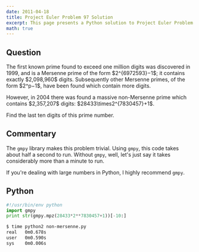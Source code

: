 ```yaml
---
date: 2011-04-18
title: Project Euler Problem 97 Solution
excerpt: This page presents a Python solution to Project Euler Problem 97.
math: true
---
```



## Question

<p>
The first known prime found to exceed one million digits 
was discovered in 1999, and is a Mersenne prime of the 
form $2^{6972593}−1$; it contains exactly $2,098,960$ 
digits. Subsequently other Mersenne primes, of the form 
$2^p−1$, have been found which contain more digits.
</p>

<p>
However, in 2004 there was found a massive non-Mersenne 
prime which contains $2,357,207$ digits: $28433\times2^{7830457}+1$.
</p>

<p>
Find the last ten digits of this prime number.
</p>




## Commentary

The `gmpy` library makes this problem trivial. Using `gmpy`, this code
takes about half a second to run. Without `gmpy`, well, let's just say
it takes considerably more than a minute to run.

If you're dealing with large numbers in Python, I highly recommend `gmpy`.




## Python

```python
#!/usr/bin/env python
import gmpy
print str(gmpy.mpz(28433*2**7830457+1))[-10:]
```


```bash
$ time python2 non-mersenne.py
real   0m0.678s
user   0m0.590s
sys    0m0.006s
```


